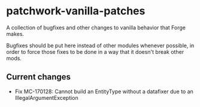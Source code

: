 # patchwork-vanilla-patches

A collection of bugfixes and other changes to vanilla behavior that Forge makes.

Bugfixes should be put here instead of other modules whenever possible, in order to force those fixes to be done in a way that it doesn't break other mods.

## Current changes

- Fix MC-170128: Cannot build an EntityType without a datafixer due to an IllegalArgumentException
